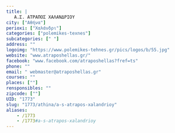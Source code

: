 ```yaml
---
title: |
   Α.Σ. ΑΤΡΑΠΟΣ XAΛΑΝΔΡΙΟΥ
city: ["Αθήνα"]
perioxi: ["Χαλάνδρι"]
categories: ["polemikes-texnes"]
subcategories: [" "]
address: ""
logoimg: "https://www.polemikes-tehnes.gr/pics/logos/b/55.jpg"
website: "www.atraposhellas.gr/"
facebook: "www.facebook.com/atraposhellas?fref=ts"
phone: ""
email: " webmaster@atraposhellas.gr"
courses: ""
places: [""]
rensponsibles: ""
zipcode: [""]
UID: "1773"
slug: "1773/athina/a-s-atrapos-xalandrioy"
aliases:
    - /1773
    - /1773#a-s-atrapos-xalandrioy
---
```


